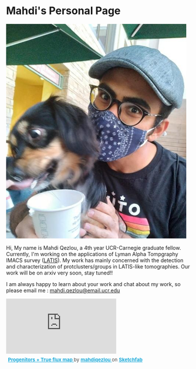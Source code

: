 # Mahdi's Personal Page

![](photo.jpg)

Hi, My name is Mahdi Qezlou, a 4th year UCR-Carnegie graduate fellow. Currently, I'm working on the applications of Lyman Alpha Tompgraphy IMACS survey ([LATIS](https://iopscience.iop.org/article/10.3847/1538-4357/ab75ee/meta)). My work has mainly concerned with the detection and characterization of protclusters/groups in LATIS-like tomographies. Our work will be on arxiv very soon, stay tuned!!

I am always happy to learn about your work and chat about my work, so please email me : [mahdi.qezlou@email.ucr.edu](mahdi.qezlou@email.ucr.edu)


<div class="sketchfab-embed-wrapper"> <iframe title="Progenitors + True flux map" frameborder="0" allowfullscreen mozallowfullscreen="true" webkitallowfullscreen="true" allow="fullscreen; autoplay; vr" xr-spatial-tracking execution-while-out-of-viewport execution-while-not-rendered web-share src="https://sketchfab.com/models/8f23c3192fbb43d0b38c038d6283a0d5/embed"> </iframe> <p style="font-size: 13px; font-weight: normal; margin: 5px; color: #4A4A4A;"> <a href="https://sketchfab.com/3d-models/progenitors-true-flux-map-8f23c3192fbb43d0b38c038d6283a0d5?utm_medium=embed&utm_campaign=share-popup&utm_content=8f23c3192fbb43d0b38c038d6283a0d5" target="_blank" style="font-weight: bold; color: #1CAAD9;"> Progenitors + True flux map </a> by <a href="https://sketchfab.com/mahdiqezlou?utm_medium=embed&utm_campaign=share-popup&utm_content=8f23c3192fbb43d0b38c038d6283a0d5" target="_blank" style="font-weight: bold; color: #1CAAD9;"> mahdiqezlou </a> on <a href="https://sketchfab.com?utm_medium=embed&utm_campaign=share-popup&utm_content=8f23c3192fbb43d0b38c038d6283a0d5" target="_blank" style="font-weight: bold; color: #1CAAD9;">Sketchfab</a></p></div>
